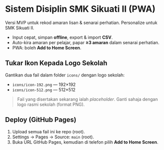 # Sistem Disiplin SMK Sikuati II (PWA)

Versi MVP untuk rekod amaran lisan & senarai perhatian. Personalize untuk SMK Sikuati II.
- Input cepat, simpan **offline**, export & import **CSV**.
- Auto-kira amaran per pelajar, papar **≥3 amaran** dalam senarai perhatian.
- PWA: boleh **Add to Home Screen**.

## Tukar Ikon Kepada Logo Sekolah
Gantikan dua fail dalam folder `icons/` dengan logo sekolah:
- `icons/icon-192.png` — 192×192
- `icons/icon-512.png` — 512×512

> Fail yang disertakan sekarang ialah *placeholder*. Ganti sahaja dengan logo rasmi sekolah (format PNG).

## Deploy (GitHub Pages)
1. Upload semua fail ini ke repo (root).
2. Settings → Pages → Source: `main` (root).
3. Buka URL GitHub Pages, kemudian di telefon pilih **Add to Home Screen**.
